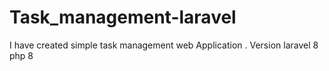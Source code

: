 # Task_management-laravel
I have created simple task management web Application . Version laravel 8 php 8 

